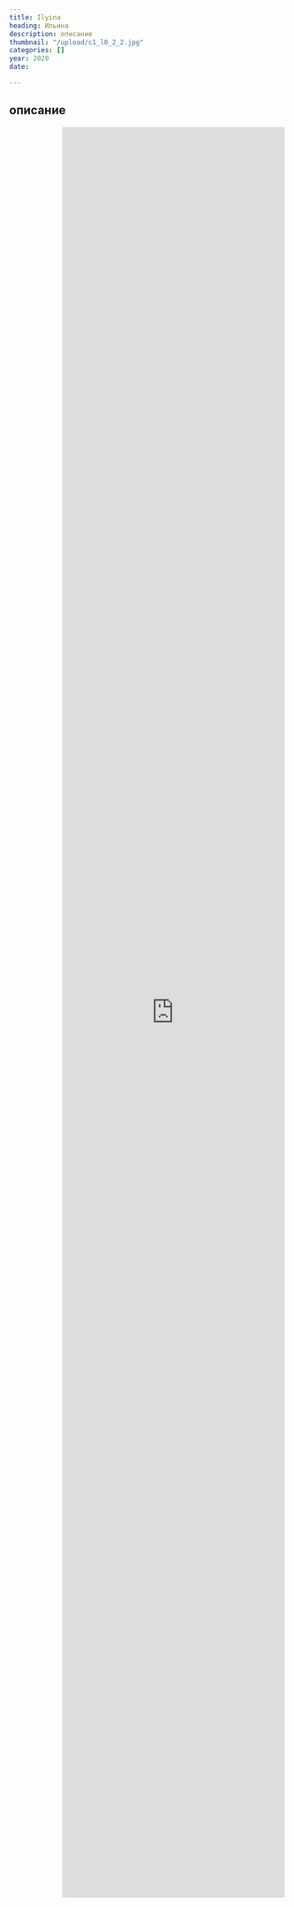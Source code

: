 ```yaml
---
title: Ilyina
heading: Ильина
description: описание
thumbnail: "/upload/c1_l0_2_2.jpg"
categories: []
year: 2020
date: 

---
```

<div>
<h2>
    <!-- пишите описание тут -->
    описание
</h2>
<iframe src="https://hi360v.com/other/painters/ilyina/" frameborder="0" scrolling="no" style="height: 80vh; width: 80%; margin: 0 10vw" allowfullscreen="true" webkitallowfullscreen="true" mozallowfullscreen="true"></iframe>
</div>